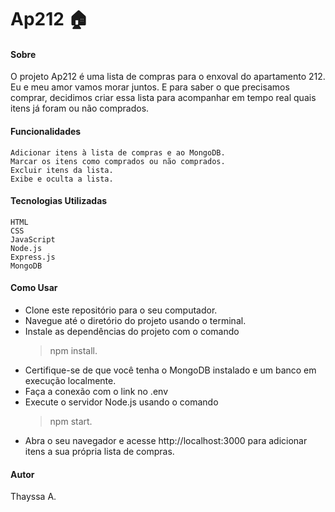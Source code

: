 # Ap212 🏠

#### Sobre

O projeto Ap212 é uma lista de compras para o enxoval do apartamento 212. Eu e meu amor vamos morar juntos. E para saber o que precisamos comprar, decidimos criar essa lista para acompanhar em tempo real quais itens já foram ou não comprados.

#### Funcionalidades

    Adicionar itens à lista de compras e ao MongoDB.
    Marcar os itens como comprados ou não comprados.
    Excluir itens da lista.
    Exibe e oculta a lista.
    

#### Tecnologias Utilizadas

    HTML
    CSS
    JavaScript
    Node.js
    Express.js
    MongoDB

#### Como Usar

  * Clone este repositório para o seu computador.
  * Navegue até o diretório do projeto usando o terminal.
  * Instale as dependências do projeto com o comando 
    > npm install.
  * Certifique-se de que você tenha o MongoDB instalado e um banco em execução localmente.
  * Faça a conexão com o link no .env
  * Execute o servidor Node.js usando o comando
    > npm start.
  * Abra o seu navegador e acesse http://localhost:3000 para adicionar itens a sua própria lista de compras.


#### Autor

Thayssa A. 
